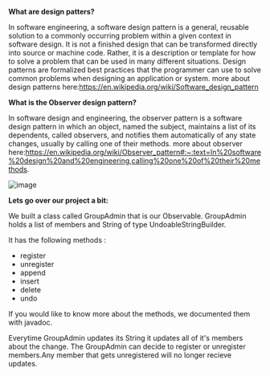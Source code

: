 **What are design patters?**
 
In software engineering, a software design pattern is a general, reusable solution to a commonly occurring problem within a given context in software design.
It is not a finished design that can be transformed directly into source or machine code. Rather, it is a description or template for how to solve a problem that can be used in many different situations.
Design patterns are formalized best practices that the programmer can use to solve common problems when designing an application or system.
more about design patterns here:https://en.wikipedia.org/wiki/Software_design_pattern

**What is the Observer design pattern?**
 
In software design and engineering, the observer pattern is a software design pattern in which an object, named the subject,
maintains a list of its dependents, called observers, and notifies them automatically of any state changes, usually by calling one of their methods.
more about observer here:https://en.wikipedia.org/wiki/Observer_pattern#:~:text=In%20software%20design%20and%20engineering,calling%20one%20of%20their%20methods.

![image](https://user-images.githubusercontent.com/28539893/209655455-32e20343-f897-4590-9876-d66202e41ba9.png)

**Lets go over our project a bit:**
 
We built a class called GroupAdmin that is our Observable. GroupAdmin holds a list of members and String of type UndoableStringBuilder.

It has the following methods :
* register
* unregister
* append
* insert
* delete
* undo

If you would like to know more about the methods, we documented them with javadoc.

Everytime GroupAdmin updates its String it updates all of it's members about the change.
The GroupAdmin can decide to register or unregister members.Any member that gets unregistered will no longer recieve updates.



